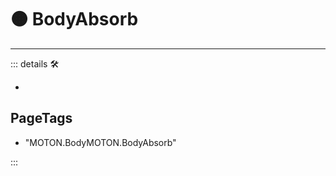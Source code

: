# 🟠 <motor>BodyAbsorb</motor>

---

<!-- =================================================== -->
<!-- =================================================== -->
<!-- =================================================== -->
<!-- =================================================== -->
<!-- =================================================== -->
::: details 🛠

-

<h2>PageTags</h2>

- "MOTON.BodyMOTON.BodyAbsorb"

:::
